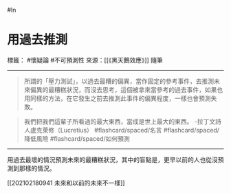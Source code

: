 #ln 
# 用過去推測
標籤： #懷疑論 #不可預測性 
來源：[[《黑天鵝效應》]] 隨筆

---

> 所謂的「壓力測試」，以過去最糟的偏異，當作固定的參考事件，去推測未來偏異的最糟糕狀況，而沒去思考，這個被拿來當參考的過去事件，如果也用同樣的方法，在它發生之前去推測此事件的偏異程度，一樣也會預測失敗。

> 我們把我們這輩子所看過的最大東西，當成是世上最大的東西。 -拉丁文詩人盧克萊修（Lucretius） #flashcard/spaced/名言 #flashcard/spaced/降低風險 #flashcard/spaced/如何預測

---

用過去最壞的情況預測未來的最糟糕狀況，其中的盲點是，更早以前的人也從沒預測到那樣的情況。

[[202102180941 未來和以前的未來不一樣]]